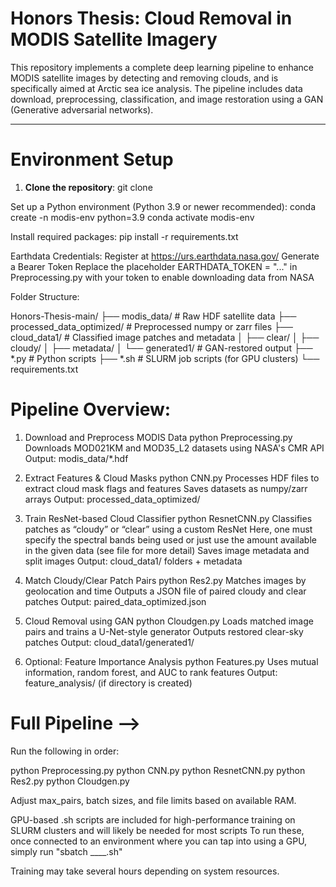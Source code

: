 # Honors Thesis: Cloud Removal in MODIS Satellite Imagery

This repository implements a complete deep learning pipeline to enhance MODIS satellite images by detecting and removing clouds, and is specifically aimed at Arctic sea ice analysis. The pipeline includes data download, preprocessing, classification, and image restoration using a GAN (Generative adversarial networks).

---

# Environment Setup

1. **Clone the repository**:
git clone <your-repo-url>

Set up a Python environment (Python 3.9 or newer recommended):
conda create -n modis-env python=3.9
conda activate modis-env

Install required packages:
pip install -r requirements.txt

Earthdata Credentials:
Register at https://urs.earthdata.nasa.gov/
Generate a Bearer Token
Replace the placeholder EARTHDATA_TOKEN = "..." in Preprocessing.py with your token to enable downloading data from NASA

Folder Structure:

Honors-Thesis-main/
├── modis_data/                # Raw HDF satellite data
├── processed_data_optimized/  # Preprocessed numpy or zarr files
├── cloud_data1/               # Classified image patches and metadata
│   ├── clear/
│   ├── cloudy/
│   ├── metadata/
│   └── generated1/            # GAN-restored output
├── *.py                       # Python scripts
├── *.sh                       # SLURM job scripts (for GPU clusters)
└── requirements.txt

# Pipeline Overview:

1.  Download and Preprocess MODIS Data
python Preprocessing.py
Downloads MOD021KM and MOD35_L2 datasets using NASA's CMR API
Output: modis_data/*.hdf

2. Extract Features & Cloud Masks
python CNN.py
Processes HDF files to extract cloud mask flags and features
Saves datasets as numpy/zarr arrays
Output: processed_data_optimized/

3. Train ResNet-based Cloud Classifier
python ResnetCNN.py
Classifies patches as “cloudy” or “clear” using a custom ResNet
Here, one must specify the spectral bands being used or just use the amount available in the given data (see file for more detail)
Saves image metadata and split images
Output: cloud_data1/ folders + metadata

5. Match Cloudy/Clear Patch Pairs
python Res2.py
Matches images by geolocation and time
Outputs a JSON file of paired cloudy and clear patches
Output: paired_data_optimized.json

6. Cloud Removal using GAN
python Cloudgen.py
Loads matched image pairs and trains a U-Net-style generator
Outputs restored clear-sky patches
Output: cloud_data1/generated1/

7. Optional: Feature Importance Analysis
python Features.py
Uses mutual information, random forest, and AUC to rank features
Output: feature_analysis/ (if directory is created)

# Full Pipeline --> 
Run the following in order:

python Preprocessing.py
python CNN.py
python ResnetCNN.py
python Res2.py
python Cloudgen.py

Adjust max_pairs, batch sizes, and file limits based on available RAM.

GPU-based .sh scripts are included for high-performance training on SLURM clusters and will likely be needed for most scripts
To run these, once connected to an environment where you can tap into using a GPU, simply run "sbatch ____.sh"

Training may take several hours depending on system resources.
